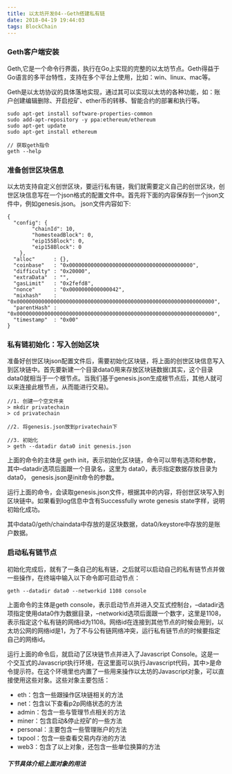 ```yaml
---
title: 以太坊开发04--Geth搭建私有链
date: 2018-04-19 19:44:03
tags: BlockChain
---
```


### Geth客户端安装
Geth,它是一个命令行界面，执行在Go上实现的完整的以太坊节点。Geth得益于Go语言的多平台特性，支持在多个平台上使用，比如：win、linux、mac等。

Geth是以太坊协议的具体落地实现，通过其可以实现以太坊的各种功能，如：账户创建编辑删除、开启挖矿、ether币的转移、智能合约的部署和执行等。

```
sudo apt-get install software-properties-common
sudo add-apt-repository -y ppa:ethereum/ethereum
sudo apt-get update
sudo apt-get install ethereum

// 获取geth指令
geth --help
```

### 准备创世区块信息
以太坊支持自定义创世区块，要运行私有链，我们就需要定义自己的创世区块，创世区块信息写在一个json格式的配置文件中。首先将下面的内容保存到一个json文件中，例如genesis.json。
json文件内容如下:
```
{
  "config": {
        "chainId": 10, 
        "homesteadBlock": 0,
        "eip155Block": 0,
        "eip158Block": 0
    },
  "alloc"      : {},
  "coinbase"   : "0x0000000000000000000000000000000000000000",
  "difficulty" : "0x20000",
  "extraData"  : "",
  "gasLimit"   : "0x2fefd8",
  "nonce"      : "0x0000000000000042",
  "mixhash"    : "0x0000000000000000000000000000000000000000000000000000000000000000",
  "parentHash" : "0x0000000000000000000000000000000000000000000000000000000000000000",
  "timestamp"  : "0x00"
}
```

### 私有链初始化：写入创始区块
准备好创世区块json配置文件后，需要初始化区块链，将上面的创世区块信息写入到区块链中。首先要新建一个目录data0用来存放区块链数据(其实，这个目录data0就相当于一个根节点。当我们基于genesis.json生成根节点后，其他人就可以来连接此根节点，从而能进行交易)。


```
//1. 创建一个空文件夹
> mkdir privatechain
> cd privatechain

//2. 将genesis.json放到privatechain下

//3. 初始化
> geth --datadir data0 init genesis.json

```
上面的命令的主体是 geth init，表示初始化区块链，命令可以带有选项和参数，其中–datadir选项后面跟一个目录名，这里为 data0，表示指定数据存放目录为 data0， genesis.json是init命令的参数。

运行上面的命令，会读取genesis.json文件，根据其中的内容，将创世区块写入到区块链中。如果看到log信息中含有Successfully wrote genesis state字样，说明初始化成功。

其中data0/geth/chaindata中存放的是区块数据，data0/keystore中存放的是账户数据。

### 启动私有链节点
初始化完成后，就有了一条自己的私有链，之后就可以启动自己的私有链节点并做一些操作，在终端中输入以下命令即可启动节点：
```
geth --datadir data0 --networkid 1108 console
```
上面命令的主体是geth console，表示启动节点并进入交互式控制台，–datadir选项指定使用data0作为数据目录，–networkid选项后面跟一个数字，这里是1108，表示指定这个私有链的网络id为1108。网络id在连接到其他节点的时候会用到，以太坊公网的网络id是1，为了不与公有链网络冲突，运行私有链节点的时候要指定自己的网络id。

运行上面的命令后，就启动了区块链节点并进入了Javascript Console。这是一个交互式的Javascript执行环境，在这里面可以执行Javascript代码，其中>是命令提示符。在这个环境里也内置了一些用来操作以太坊的Javascript对象，可以直接使用这些对象。这些对象主要包括：

- eth：包含一些跟操作区块链相关的方法
- net：包含以下查看p2p网络状态的方法
- admin：包含一些与管理节点相关的方法
- miner：包含启动&停止挖矿的一些方法
- personal：主要包含一些管理账户的方法
- txpool：包含一些查看交易内存池的方法
- web3：包含了以上对象，还包含一些单位换算的方法

##### 下节具体介绍上面对象的用法